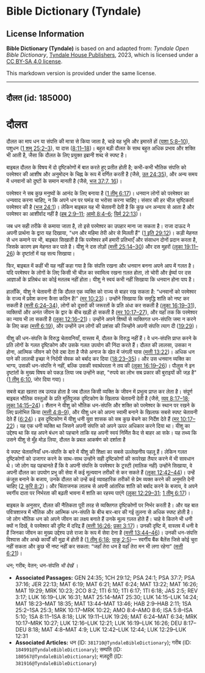 # Bible Dictionary (Tyndale)

## License Information

**Bible Dictionary (Tyndale)** is based on and adapted from: _Tyndale Open Bible Dictionary_, [Tyndale House Publishers](https://tyndaleopenresources.com/), 2023, which is licensed under a [CC BY-SA 4.0 license](https://creativecommons.org/licenses/by-sa/4.0/legalcode.en).

This markdown version is provided under the same license.



--------------------------------

## दौलत (id: 185000)

दौलत
====

दौलत का माप धन या संपत्ति की मात्रा से किया जाता है, चाहे वह भूमि और इमारतें हों ([यशा 5:8–10](https://ref.ly/Isa5:8-Isa5:10)), पशुधन ([1 शमू 25:2–3](https://ref.ly/1Sam25:2-1Sam25:3)), या दास ([8:11–18](https://ref.ly/1Sam8:11-1Sam8:18))। बहुत बड़ी दौलत के साथ बहुत अधिक प्रभाव और शक्ति भी आती है, जैसा कि दौलत के लिए प्रयुक्त इब्रानी शब्द से स्पष्ट है।

बाइबल दौलत के विषय में दो दृष्टिकोणों में बात करते हुए प्रतीत होती है; कभी\-कभी भौतिक संपत्ति को परमेश्वर की आशीष और अनुमोदन के चिह्न के रूप में वर्णित करती है (जैसे, [उत 24:35](https://ref.ly/Gen24:35)), और अन्य समय में धनवानों को दुष्टों के समान मानती है (जैसे, [भज 37:7, 16](https://ref.ly/Ps37:7,Ps37:16))।

परमेश्वर ने सब कुछ मनुष्यों के आनंद के लिए बनाया है ([1 तीमु 6:17](https://ref.ly/1Tim6:17))। धनवान लोगों को परमेश्वर का धन्यवाद करना चाहिए, न कि अपने धन पर घमंड या भरोसा करना चाहिए। संसार की हर चीज़ सृष्टिकर्ता परमेश्वर की है ([भज 24:1](https://ref.ly/Ps24:1))। लेकिन बाइबल यह भी चेतावनी देती है कि कुछ धन अन्याय से आता है और परमेश्वर का आशीर्वाद नहीं है ([हब 2:9–11](https://ref.ly/Hab2:9-Hab2:11); [आमो 8:4–6](https://ref.ly/Amos8:4-Amos8:6); [यिर्म 22:13](https://ref.ly/Jer22:13))।

जब धन सही तरीके से कमाया जाता है, तो इसे परमेश्वर का उपहार माना जा सकता है। राजा दाऊद ने अपनी प्रार्थना के द्वारा यह दिखाया, "धन और महिमा तेरी ओर से मिलती हैं" ([1 इति 29:12](https://ref.ly/1Chr29:12))। कड़ी मेहनत से धन कमाने पर भी, बाइबल सिखाती है कि परमेश्वर हमें हमारी प्रतिभाएँ और संसाधन दोनों प्रदान करता है, जिसके कारण हम मेहनत कर पाते है। यीशु ने दस तोड़ों ([मत्ती 25:14–30](https://ref.ly/Matt25:14-Matt25:30)) और दस मुहरों ([लूका 19:11–26](https://ref.ly/Luke19:11-Luke19:26)) के दृष्टांतों में यह सत्य सिखाया।

फिर, बाइबल में कहीं भी यह नहीं कहा गया है कि संपत्ति रखना और धनवान बनना अपने आप में गलत है। यदि परमेश्वर के लोगों के लिए किसी भी चीज़ का स्वामित्व रखना ग़लत होता, तो चोरी और ईर्ष्या पर दस आज्ञाओं के प्रतिबंध का कोई मतलब नहीं होता। यीशु ने स्वयं कभी नहीं सिखाया कि धनवान होना पाप है।

हालाँकि, यीशु ने चेतावनी दी कि दौलत एक व्यक्ति को राज्य से बाहर रख सकता है: “धनवानों को परमेश्वर के राज्य में प्रवेश करना कैसा कठिन है!” ([मर 10:23](https://ref.ly/Mark10:23))। उन्होंने सिखाया कि समृद्धि शांति को नष्ट कर सकती है ([मत्ती 6:24–34](https://ref.ly/Matt6:24-Matt6:34)), लोगों को दूसरों की जरूरतों के प्रति अंधा कर सकती है ([लूका 16:19–31](https://ref.ly/Luke16:19-Luke16:31)), व्यक्तियों और अनंत जीवन के द्वार के बीच खड़ी हो सकती है ([मर 10:17–27](https://ref.ly/Mark10:17-Mark10:27)), और यहाँ तक कि परमेश्वर का न्याय भी ला सकती है ([लूका 12:16–21](https://ref.ly/Luke12:16-Luke12:21))। उन्होंने अपने शिष्यों से व्यक्तिगत धन\-संपत्ति जमा न करने के लिए कहा ([मत्ती 6:19](https://ref.ly/Matt6:19)), और उन्होंने उन लोगों की प्रशंसा की जिन्होंने अपनी संपत्ति त्याग दी ([19:29](https://ref.ly/Matt19:29))।

यीशु की धन\-संपत्ति के विरुद्ध चेतावनियाँ, वास्तव में, दौलत के विरुद्ध नहीं हैं। वे धन\-संपत्ति प्राप्त करने के प्रति लोगों के गलत दृष्टिकोण और उसके गलत उपयोग की निंदा करते हैं। दौलत की लालसा, उसका न होना, आत्मिक जीवन को ऐसे दबा देता है जैसे अनाज के खेत में जंगली घास ([मत्ती 13:22](https://ref.ly/Matt13:22))। अधिक धन पाने की लालची इच्छा ने निर्दयी सेवक को बर्बाद कर दिया ([18:23–35](https://ref.ly/Matt18:23-Matt18:35))। और उस धनवान व्यक्ति का भाग्य, उसकी धन\-संपत्ति ने नहीं, बल्कि उसकी स्वार्थपरता ने तय की ([लूका 16:19–26](https://ref.ly/Luke16:19-Luke16:26))। पौलुस ने इन दृष्टांतों के मुख्य विषय को पकड़ लिया जब उन्होंने कहा, "रुपये का लोभ सब प्रकार की बुराइयों की जड़ है" ([1 तीमु 6:10](https://ref.ly/1Tim6:10), जोर दिया गया)।

सबसे बड़ा खतरा तब उत्पन्न होता है जब दौलत किसी व्यक्ति के जीवन में प्रभुत्व प्राप्त कर लेता है। संपूर्ण बाइबल भौतिक वस्तुओं के प्रति मूर्तिपूजक दृष्टिकोण के खिलाफ चेतावनी देती है (जैसे, [व्यव 8:17–18](https://ref.ly/Deut8:17-Deut8:18); [लूका 14:15–24](https://ref.ly/Luke14:15-Luke14:24))। शैतान ने यीशु को भौतिक धन\-संपत्ति और शक्ति को परमेश्वर के स्थान पर रखने के लिए प्रलोभित किया ([मत्ती 4:8–9](https://ref.ly/Matt4:8-Matt4:9)), और यीशु धन को अपना स्वामी बनाने के खिलाफ सबसे स्पष्ट चेतावनी देते हैं ([6:24](https://ref.ly/Matt6:24))। इस दृष्टिकोण में यीशु धनी युवा शासक को सब कुछ बेचने का निर्देश देते हैं ([मर 10:17–22](https://ref.ly/Mark10:17-Mark10:22))। यह एक धनी व्यक्ति था जिसने अपनी संपत्ति को अपने ऊपर अधिकार करने दिया था। यीशु का उद्देश्य था कि वह अपने बंधन को पहचाने ताकि वह अपनी स्वयं निर्मित कैद से बाहर आ सके। यह तथ्य कि उसने यीशु से मुँह मोड़ लिया, दौलत के प्रबल आकर्षण को दर्शाता है

ये स्पष्ट चेतावनियाँ धन\-संपत्ति के बारे में यीशु की शिक्षा का सबसे उल्लेखनीय पहलू हैं। लेकिन गलत दृष्टिकोणों को उजागर करने के साथ\-साथ उन्होंने सही दृष्टिकोणों की रूपरेखा तैयार करने में भी सावधान थे। जो लोग यह पहचानते हैं कि वे अपनी संपत्ति के परमेश्वर के ट्रस्टी (मालिक नहीं) उन्होंने सिखाया, वे अपनी दौलत का उपयोग प्रभु की सेवा में कई मूल्यवान तरीकों से कर सकते हैं ([लूका 12:42–44](https://ref.ly/Luke12:42-Luke12:44))। उन्हें कंजूस बनाने के बजाय, उनके दौलत को उन्हें कई व्यावहारिक तरीकों से प्रेम व्यक्त करने की अनुमति देनी चाहिए ([2 कुरि 8:2](https://ref.ly/2Cor8:2))। और चिंताजनक लालच से अपनी आंतरिक शांति को बर्बाद करने के बजाय, वे अपने स्वर्गीय दाता पर निर्भरता की बढ़ती भावना में शांति का रहस्य पाएंगे ([लूका 12:29–31](https://ref.ly/Luke12:29-Luke12:31); [1 तीमु 6:17](https://ref.ly/1Tim6:17))।

बाइबल के अनुसार, दौलत की नैतिकता पूरी तरह से व्यक्तिगत दृष्टिकोणों पर निर्भर करती है। और यह बात पवित्रशास्त्र में भौतिक और आत्मिक धन\-संपति के बीच बार\-बार की गई तुलना से अधिक स्पष्ट होती है। जो लोग भौतिक धन को अपने जीवन का लक्ष्य बनाते हैं उनके मूल्य ग़लत होते हैं। चाहे वे कितने भी धनी क्यों न दिखें, वे परमेश्वर की दृष्टि में दरिद्र हैं ([मत्ती 16:26](https://ref.ly/Matt16:26); [प्रका 3:17](https://ref.ly/Rev3:17))। उनकी दृष्टि में, वास्तव में धनी वे हैं जिनका जीवन का मुख्य उद्देश्य उसे राजा के रूप में सेवा देना है ([मत्ती 13:44–46](https://ref.ly/Matt13:44-Matt13:46))। उनकी धन\-संपत्ति विश्वास और अच्छे कार्यों की मुद्रा में होती है ([1 तीमु 6:18](https://ref.ly/1Tim6:18); [याकू 2:5](https://ref.ly/Jas2:5))— स्वर्गीय बैंक बैलेंस जिसे कोई चुरा नहीं सकता और कुछ भी नष्ट नहीं कर सकता: “जहाँ तेरा धन है वहाँ तेरा मन भी लगा रहेगा” ([मत्ती 6:21](https://ref.ly/Matt6:21))।

 धन; गरीब; वेतन; धन\-संपत्ति *भी देखें* ।

* **Associated Passages:** GEN 24:35; 1CH 29:12; PSA 24:1; PSA 37:7; PSA 37:16; JER 22:13; MAT 6:19; MAT 6:21; MAT 6:24; MAT 13:22; MAT 16:26; MAT 19:29; MRK 10:23; 2CO 8:2; 1TI 6:10; 1TI 6:17; 1TI 6:18; JAS 2:5; REV 3:17; LUK 16:19–LUK 16:31; MAT 25:14–MAT 25:30; LUK 14:15–LUK 14:24; MAT 18:23–MAT 18:35; MAT 13:44–MAT 13:46; HAB 2:9–HAB 2:11; 1SA 25:2–1SA 25:3; MRK 10:17–MRK 10:22; AMO 8:4–AMO 8:6; ISA 5:8–ISA 5:10; 1SA 8:11–1SA 8:18; LUK 19:11–LUK 19:26; MAT 6:24–MAT 6:34; MRK 10:17–MRK 10:27; LUK 12:16–LUK 12:21; LUK 16:19–LUK 16:26; DEU 8:17–DEU 8:18; MAT 4:8–MAT 4:9; LUK 12:42–LUK 12:44; LUK 12:29–LUK 12:31
* **Associated Articles:** धन (ID: `381710@TyndaleBibleDictionary`); गरीब (ID: `184991@TyndaleBibleDictionary`); सम्पति  (ID: `180567@TyndaleBibleDictionary`); मज़दूरी (ID: `381916@TyndaleBibleDictionary`)

